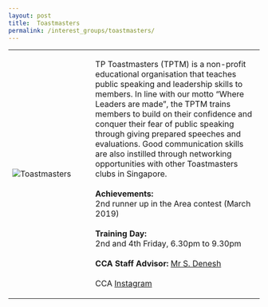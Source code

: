 ```yaml
---
layout: post
title:  Toastmasters
permalink: /interest_groups/toastmasters/
---
```


<div>
    <table>
        <tr>
            <td style="width:33%"><image src="{{site.baseurl}}/images/CCA_toastmasters.jpg" style="display:block;margin-left:auto;margin-right:auto;" alt="Toastmasters"></image></td>
            <td>
                <p>
                    TP Toastmasters (TPTM) is a non-profit educational organisation that teaches public speaking and leadership skills to members. In line with our motto “Where Leaders are made”, the TPTM trains members to build on their confidence and conquer their fear of public speaking through giving prepared speeches and evaluations. Good communication skills are also instilled through networking opportunities with other Toastmasters clubs in Singapore.<br>
                    <br>
                    <b>Achievements:</b><br>
                    2nd runner up in the Area contest (March 2019)<br>
                    <br>
                    <b>Training Day:</b><br>
                    2nd and 4th Friday, 6.30pm to 9.30pm<br>
                    <br>
                    <b>CCA Staff Advisor:</b> <a href="mailto:deneshs@tp.edu.sg">Mr S. Denesh</a><br>
                    <br>
                    CCA <a href="https://www.instagram.com/tptoastmasters">Instagram</a>
                </p>
            </td>
        </tr>
    </table>
</div>